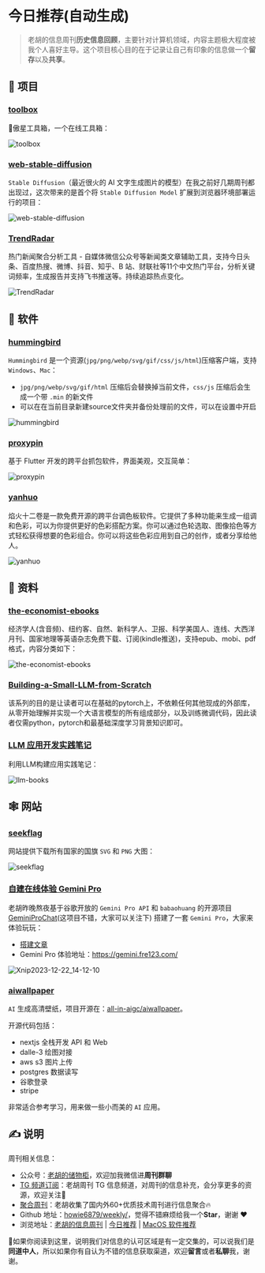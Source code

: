 # 今日推荐(自动生成)

> 老胡的信息周刊**历史信息回顾**，主要针对计算机领域，内容主题极大程度被我个人喜好主导。这个项目核心目的在于记录让自己有印象的信息做一个**留存**以及**共享**。


## 🎯 项目 

### [toolbox](https://github.com/aoaostar/toolbox)

🚀傲星工具箱，一个在线工具箱：

![toolbox](https://images-1252557999.file.myqcloud.com/uPic/toolbox.png) 

### [web-stable-diffusion](https://github.com/mlc-ai/web-stable-diffusion)

`Stable Diffusion`（最近很火的 AI 文字生成图片的模型）在我之前好几期周刊都出现过，这次带来的是首个将 `Stable Diffusion Model` 扩展到浏览器环境部署运行的项目：

![web-stable-diffusion](https://images-1252557999.file.myqcloud.com/uPic/web-stable-diffusion.jpg) 

### [TrendRadar](https://github.com/sansan0/TrendRadar)

热门新闻聚合分析工具 - 自媒体微信公众号等新闻类文章辅助工具，支持今日头条、百度热搜、微博、抖音、知乎、B 站、财联社等11个中文热门平台，分析关键词频率，生成报告并支持飞书推送等。持续追踪热点变化。

![TrendRadar](https://images-1252557999.file.myqcloud.com/uPic/Z4m5Ox.png) 

## 🤖 软件 

### [hummingbird](https://github.com/leibnizli/hummingbird)

`Hummingbird` 是一个资源(`jpg/png/webp/svg/gif/css/js/html`)压缩客户端，支持`Windows`、`Mac`：

- `jpg/png/webp/svg/gif/html` 压缩后会替换掉当前文件，`css/js` 压缩后会生成一个带 `.min` 的新文件
- 可以在在当前目录新建source文件夹并备份处理前的文件，可以在设置中开启

![hummingbird](https://images-1252557999.file.myqcloud.com/uPic/hummingbird.jpg) 

### [proxypin](https://github.com/wanghongenpin/proxypin)

基于 Flutter 开发的跨平台抓包软件，界面美观，交互简单：

![proxypin](https://images-1252557999.file.myqcloud.com/uPic/vGVbRn.png) 

### [yanhuo](https://eigenmiao.com/yanhuo)

焰火十二卷是一款免费开源的跨平台调色板软件。它提供了多种功能来生成一组调和色彩，可以为你提供更好的色彩搭配方案。你可以通过色轮选取、图像拾色等方式轻松获得想要的色彩组合。你可以将这些色彩应用到自己的创作，或者分享给他人。

![yanhuo](https://images-1252557999.file.myqcloud.com/uPic/yanhuo.jpg) 

## 👀 资料 

### [the-economist-ebooks](https://github.com/hehonghui/the-economist-ebooks)

经济学人(含音频)、纽约客、自然、新科学人、卫报、科学美国人、连线、大西洋月刊、国家地理等英语杂志免费下载、订阅(kindle推送)，支持epub、mobi、pdf格式，内容分类如下：

![the-economist-ebooks](https://images-1252557999.file.myqcloud.com/uPic/the-economist-ebooks.jpg) 

### [Building-a-Small-LLM-from-Scratch](https://github.com/KaihuaTang/Building-a-Small-LLM-from-Scratch)

该系列的目的是让读者可以在基础的pytorch上，不依赖任何其他现成的外部库，从零开始理解并实现一个大语言模型的所有组成部分，以及训练微调代码，因此读者仅需python，pytorch和最基础深度学习背景知识即可。 

### [LLM 应用开发实践笔记](https://github.com/morsoli/llm-books)

利用LLM构建应用实践笔记：

![llm-books](https://images-1252557999.file.myqcloud.com/uPic/llm-books.jpg) 

## 🕸 网站 

### [seekflag](https://seekflag.com/)

网站提供下载所有国家的国旗 `SVG` 和 `PNG` 大图：

![seekflag](https://images-1252557999.file.myqcloud.com/uPic/seekflag.jpg) 

### [自建在线体验 Gemini Pro](https://gemini.fre123.com/)

老胡昨晚熬夜基于谷歌开放的 `Gemini Pro API` 和 `babaohuang` 的开源项目 [GeminiProChat](https://github.com/babaohuang/GeminiProChat)(这项目不错，大家可以关注下) 搭建了一套 `Gemini Pro`，大家来体验玩玩：

- [搭建文章](https://mp.weixin.qq.com/s/0FSltuCkaYJ0EFBxFtSYfA)
- Gemini Pro 体验地址：https://gemini.fre123.com/

![Xnip2023-12-22_14-12-10](https://images-1252557999.file.myqcloud.com/uPic/Xnip2023-12-22_14-12-10.jpg) 

### [aiwallpaper](https://aiwallpaper.shop/)

`AI` 生成高清壁纸，项目开源在：[all-in-aigc/aiwallpaper](https://github.com/all-in-aigc/aiwallpaper)。

开源代码包括：

- nextjs 全栈开发 API 和 Web 
- dalle-3 绘图对接 
- aws s3 图片上传 
- postgres 数据读写 
- 谷歌登录 
- stripe

非常适合参考学习，用来做一些小而美的 `AI` 应用。 

## ✍️ 说明

周刊相关信息：

- 公众号：[老胡的储物柜](https://images-1252557999.file.myqcloud.com/uPic/ETIbMe.jpg)，欢迎加我微信进**周刊群聊**
- [TG 频道订阅](https://t.me/howie_weekly)：老胡周刊 TG 信息频道，对周刊的信息补充，会分享更多的资源，欢迎关注👏
- [聚合周刊](https://www.fre321.com/weekly)：老胡收集了国内外60+优质技术周刊进行信息聚合🔥
- Github 地址：[howie6879/weekly/](https://github.com/howie6879/weekly/)，觉得不错麻烦给我一个**Star**，谢谢 ❤️
- 浏览地址：[老胡的信息周刊](https://weekly.howie6879.com) | [今日推荐](https://weekly.howie6879.com/recommend/index.html) | [MacOS 软件推荐](https://weekly.howie6879.com/soft/mac.html)

🙌如果你阅读到这里，说明我们对信息的认可区域是有一定交集的，可以说我们是**同道中人**，所以如果你有自认为不错的信息获取渠道，欢迎**留言**或者**私聊**我，谢谢。